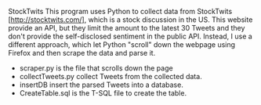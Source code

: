 StockTwits
This program uses Python to collect data from StockTwits [http://stocktwits.com/], which is a stock discussion in the US.
This website provide an API, but they limit the amount to the latest 30 Tweets and they don't provide the self-disclosed sentiment in the public API.
Instead, I use a different approach, which let Python "scroll" down the webpage using Firefox and then scrape the data and parse it.
 - scraper.py is the file that scrolls down the page
 - collectTweets.py collect Tweets from the collected data.
 - insertDB insert the parsed Tweets into a database.
 - CreateTable.sql is the T-SQL file to create the table.

